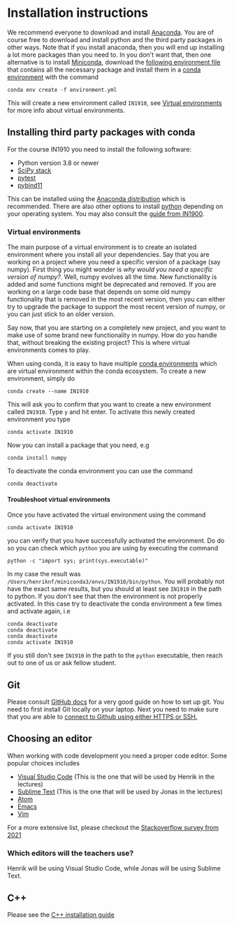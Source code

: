 # Installation instructions

We recommend everyone to download and install [Anaconda](https://docs.anaconda.com/anaconda/install/index.html). You are of course free to download and install python and the third party packages in other ways.
Note that if you install anaconda, then you will end up installing a lot more packages than you need to. In you don't want that, then one alternative is to install [Miniconda](https://docs.conda.io/en/latest/miniconda.html), download the [following environment file](https://gist.githubusercontent.com/finsberg/95b88d7e039a76466ba667c3c9d2850e/raw) that contains all the necessary package and install them in a [conda environment](https://conda.io/projects/conda/en/latest/user-guide/tasks/manage-environments.html#creating-an-environment-from-an-environment-yml-file) with the command
```
conda env create -f environment.yml
```
This will create a new environment called `IN1910`, see [Virtual environments](#virtual-environments) for more info about virtual environments.

## Installing third party packages with conda

For the course IN1910 you need to install the following software:

- Python version 3.8 or newer
- [SciPy stack](https://www.scipy.org/stackspec.html)
- [pytest](https://docs.pytest.org/en/stable/getting-started.html)
- [pybind11](https://pybind11.readthedocs.io/en/stable/)

This can be installed using the [Anaconda distribution](https://www.anaconda.com/distribution/#download-section) which is recommended. There are also other options to install [python](https://realpython.com/installing-python/) depending on your operating system. You may also consult the [guide from IN1900](https://www.uio.no/studier/emner/matnat/ifi/IN1900/h18/ressurser/installering.html).

### Virtual environments
The main purpose of a virtual environment is to create an isolated environment where you install all your dependencies. Say that you are working on a project where you need a specific version of a package (say numpy). First thing you might wonder is *why would you need a specific version of numpy?*. Well, numpy evolves all the time. New functionality is added and some functions might be deprecated and removed. If you are working on a large code base that depends on some old numpy functionality that is removed in the most recent version, then you can either try to upgrade the package to support the most recent version of numpy, or you can just stick to an older version.

Say now, that you are starting on a completely new project, and you want to make use of some brand new functionality in numpy. How do you handle that, without breaking the existing project? This is where virtual environments comes to play.

When using conda, it is easy to have multiple [conda environments](https://conda.io/projects/conda/en/latest/user-guide/tasks/manage-environments.html#creating-an-environment-with-commands) which are virtual environment within the conda ecosystem. To create a new environment, simply do
```
conda create --name IN1910
```
This will ask you to confirm that you want to create a new environment called `IN1910`. Type `y` and hit enter. To activate this newly created environment you type
```
conda activate IN1910
```
Now you can install a package that you need, e.g
```
conda install numpy
```
To deactivate the conda environment you can use the command
```
conda deactivate
```

#### Troubleshoot virtual environments
Once you have activated the virtual environment using the command
```
conda activate IN1910
```
you can verify that you have successfully activated the environment.
Do do so you can check which `python` you are using by executing the command
```
python -c "import sys; print(sys.executable)"
```
In my case the result was `/Users/henriknf/miniconda3/envs/IN1910/bin/python`. You will probably not have the exact same results, but you should at least see `IN1910` in the path to python.
If you don't see that then the environment is not properly activated.
In this case try to deactivate the conda environment a few times and activate again, i.e
```
conda deactivate
conda deactivate
conda deactivate
conda activate IN1910
```
If you still don't see `IN1910` in the path to the `python` executable, then reach out to one of us or ask fellow student.

## Git
Please consult [GitHub docs](https://docs.github.com/en/get-started/quickstart/set-up-git) for a very good guide on how to set up git.
You need to first install Git locally on your laptop. Next you need to make sure that you are able to [connect to Github using either HTTPS or SSH.](https://docs.github.com/en/get-started/quickstart/set-up-git#next-steps-authenticating-with-github-from-git)

## Choosing an editor

When working with code development you need a proper code editor.
Some popular choices includes
  - [Visual Studio Code](https://code.visualstudio.com) (This is the one that will be used by Henrik in the lectures)
  - [Sublime Text](https://www.sublimetext.com)  (This is the one that will be used by Jonas in the lectures)
  - [Atom](https://atom.io)
  - [Emacs](https://www.gnu.org/software/emacs/)
  - [Vim](https://www.vim.org/download.php)

For a more extensive list, please checkout the [Stackoverflow survey from 2021](https://insights.stackoverflow.com/survey/2021#section-most-popular-technologies-integrated-development-environment)

### Which editors will the teachers use?
Henrik will be using Visual Studio Code, while Jonas will be using Sublime Text.

## C++
Please see the [C++ installation guide](cpp_compiler.md)
